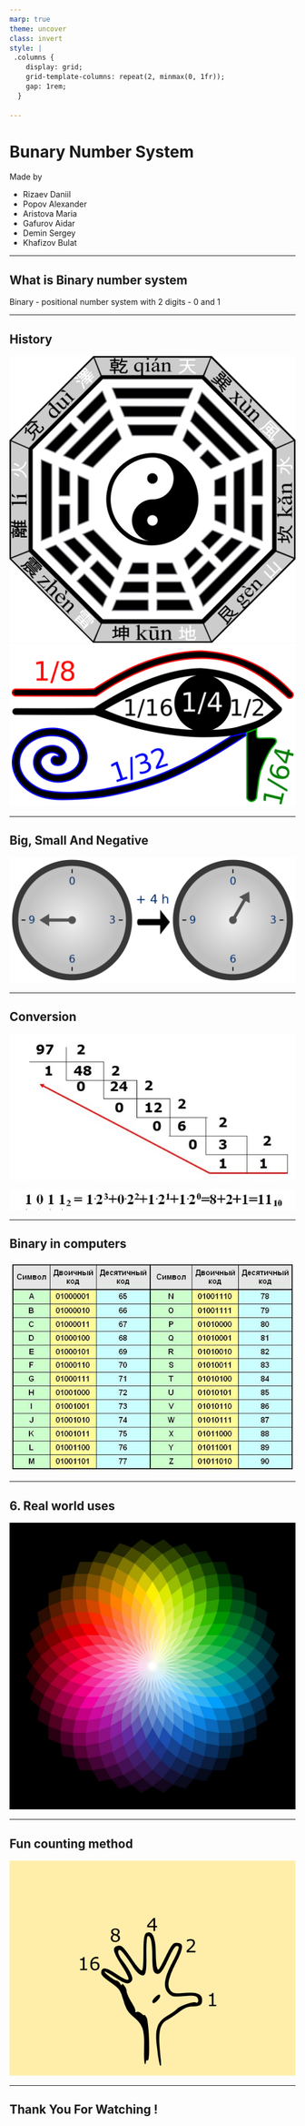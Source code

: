 ```yaml
---
marp: true
theme: uncover
class: invert
style: |
 .columns {
    display: grid;
    grid-template-columns: repeat(2, minmax(0, 1fr));
    gap: 1rem;
  }

---
```


# Bunary Number System

Made by

- Rizaev Daniil
- Popov Alexander
- Aristova Maria
- Gafurov Aidar
- Demin Sergey
- Khafizov Bulat

---

## What is Binary number system

Binary - positional number system with 2 digits - 0 and 1

---

## History

![left h:400px](1111.png) ![right h:400px](2222.png)

---

## Big, Small And Negative

![h:500](clock.png)

---

## Conversion

![h:400px](4444.jpg)

![w:1000px](5555.jpg)

---

## Binary in computers

![h:500px](3333.jpg)

---

## 6. Real world uses

![h:500px](color-wheel1.jpg)

---

## Fun counting method

![h:500px](numbering.png)

---

## Thank You For Watching !
